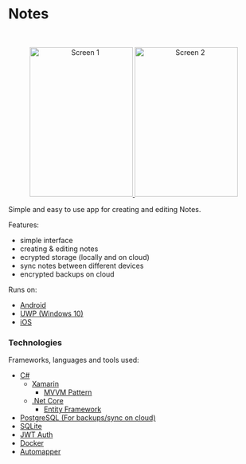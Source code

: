 # Notes
<br />
<p align="center">
  <a href="https://github.com/TarikHalilovic/Notes">
    <img src="https://imgur.com/1YUlF3H.jpg" width="207" height="300" alt="Screen 1">
	<img src="https://imgur.com/YLTeFHa.jpg" width="207" height="300" alt="Screen 2">
  </a>
</p>

Simple and easy to use app for creating and editing Notes.

Features:
* simple interface
* creating & editing notes
* ecrypted storage (locally and on cloud)
* sync notes between different devices
* encrypted backups on cloud

Runs on:
* [Android]()
* [UWP (Windows 10)]()
* [iOS]()

### Technologies

Frameworks, languages and tools used:
* [C#]()
    * [Xamarin]()
        * [MVVM Pattern]()
    * [.Net Core]()
        * [Entity Framework]()
* [PostgreSQL (For backups/sync on cloud)]()
* [SQLite]()
* [JWT Auth]()
* [Docker]()
* [Automapper]()
